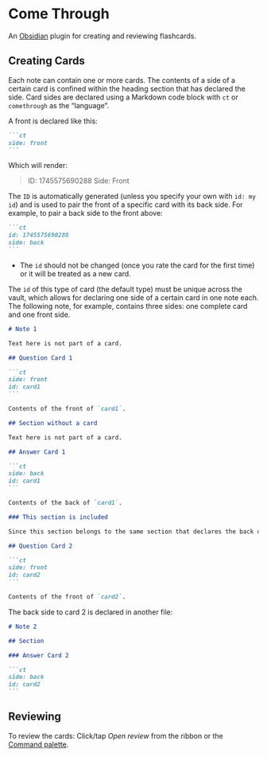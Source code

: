 # Come Through

An [Obsidian](https://obsidian.md) plugin for creating and reviewing flashcards.

## Creating Cards

Each note can contain one or more cards. The contents of a side of a certain card is confined within the heading section that has declared the side. Card sides are declared using a Markdown code block with `ct` or `comethrough` as the “language”.

A front is declared like this:

````markdown
```ct
side: front
```
````

Which will render:

> ID: 1745575690288
> Side: Front

The `ID` is automatically generated (unless you specify your own with `id: my id`) and is used to pair the front of a specific card with its back side. For example, to pair a back side to the front above:

````markdown
```ct
id: 1745575690288
side: back
```
````

- The `id` should not be changed (once you rate the card for the first time) or it will be treated as a new card.

The `id` of this type of card (the default type) must be unique across the vault, which allows for declaring one side of a certain card in one note each. The following note, for example, contains three sides: one complete card and one front side.

````markdown
# Note 1

Text here is not part of a card.

## Question Card 1

```ct
side: front
id: card1
```

Contents of the front of `card1`.

## Section without a card

Text here is not part of a card.

## Answer Card 1

```ct
side: back
id: card1
```

Contents of the back of `card1`.

### This section is included

Since this section belongs to the same section that declares the back of `card`, it is also included as part of the back of `card1`.

## Question Card 2

```ct
side: front
id: card2
```

Contents of the front of `card2`.
````

The back side to card 2 is declared in another file:

````markdown
# Note 2

## Section

### Answer Card 2

```ct
side: back
id: card2
```
````



## Reviewing

To review the cards: Click/tap *Open review* from the ribbon or the [Command palette](https://help.obsidian.md/plugins/command-palette).















